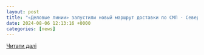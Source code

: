 ```yaml
---
layout: post
title: "«Деловые линии» запустили новый маршрут доставки по СМП - Северо-Запад || Интерфакс Россия"
date: 2024-08-06 12:13:16 +0000
categories: [news]
---
```


[Читати далі](https://www.interfax-russia.ru/northwest/news/delovye-linii-zapustili-novyy-marshrut-dostavki-po-smp)
